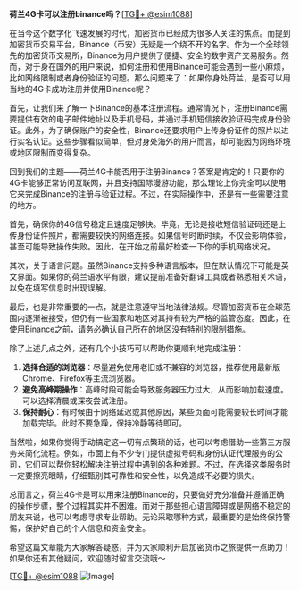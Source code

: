 **荷兰4G卡可以注册binance吗？**[[TG💪+ @esim1088](https://t.me/s/esim1088)]

在当今这个数字化飞速发展的时代，加密货币已经成为很多人关注的焦点。而提到加密货币交易平台，Binance（币安）无疑是一个绕不开的名字。作为一个全球领先的加密货币交易所，Binance为用户提供了便捷、安全的数字资产交易服务。然而，对于身在国外的用户来说，如何注册和使用Binance可能会遇到一些小麻烦，比如网络限制或者身份验证的问题。那么问题来了：如果你身处荷兰，是否可以用当地的4G卡成功注册并使用Binance呢？

首先，让我们来了解一下Binance的基本注册流程。通常情况下，注册Binance需要提供有效的电子邮件地址以及手机号码，并通过手机短信接收验证码完成身份验证。此外，为了确保账户的安全性，Binance还要求用户上传身份证件的照片以进行实名认证。这些步骤看似简单，但对身处海外的用户而言，却可能因为网络环境或地区限制而变得复杂。

回到我们的主题——荷兰4G卡能否用于注册Binance？答案是肯定的！只要你的4G卡能够正常访问互联网，并且支持国际漫游功能，那么理论上你完全可以使用它来完成Binance的注册与验证过程。不过，在实际操作中，还是有一些需要注意的地方。

首先，确保你的4G信号稳定且速度足够快。毕竟，无论是接收短信验证码还是上传身份证件照片，都需要较快的网络连接。如果信号时断时续，不仅会影响体验，甚至可能导致操作失败。因此，在开始之前最好检查一下你的手机网络状况。

其次，关于语言问题。虽然Binance支持多种语言版本，但在默认情况下可能是英文界面。如果你的荷兰语水平有限，建议提前准备好翻译工具或者熟悉相关术语，以免在填写信息时出现误解。

最后，也是非常重要的一点，就是注意遵守当地法律法规。尽管加密货币在全球范围内逐渐被接受，但仍有一些国家和地区对其持有较为严格的监管态度。因此，在使用Binance之前，请务必确认自己所在的地区没有特别的限制措施。

除了上述几点之外，还有几个小技巧可以帮助你更顺利地完成注册：

1. **选择合适的浏览器**：尽量避免使用老旧或不兼容的浏览器，推荐使用最新版Chrome、Firefox等主流浏览器。
2. **避免高峰期操作**：高峰时段可能会导致服务器压力过大，从而影响加载速度。可以选择清晨或深夜尝试注册。
3. **保持耐心**：有时候由于网络延迟或其他原因，某些页面可能需要较长时间才能加载完毕。此时不要急躁，保持冷静等待即可。

当然啦，如果你觉得手动搞定这一切有点繁琐的话，也可以考虑借助一些第三方服务来简化流程。例如，市面上有不少专门提供虚拟号码和身份认证代理服务的公司，它们可以帮你轻松解决注册过程中遇到的各种难题。不过，在选择这类服务时一定要擦亮眼睛，仔细甄别其可靠性和安全性，以免造成不必要的损失。

总而言之，荷兰4G卡是可以用来注册Binance的，只要做好充分准备并遵循正确的操作步骤，整个过程其实并不困难。而对于那些担心语言障碍或是网络不稳定的朋友来说，也可以考虑寻求专业帮助。无论采取哪种方式，最重要的是始终保持警惕，保护好自己的个人信息和资金安全。

希望这篇文章能为大家解答疑惑，并为大家顺利开启加密货币之旅提供一点助力！如果你还有其他疑问，欢迎随时留言交流哦～

[[TG💪+ @esim1088](https://t.me/s/esim1088) ![Image](https://i.postimg.cc/4NQfJmqS/Snipaste-2025-05-13-00-14-12.png)]